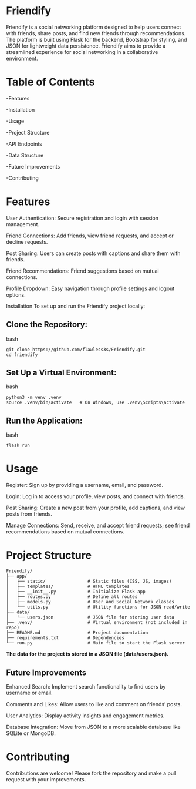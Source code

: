 # Friendify

Friendify is a social networking platform designed to help users connect with friends, share posts, and find new friends through recommendations. The platform is built using Flask for the backend, Bootstrap for styling, and JSON for lightweight data persistence. Friendify aims to provide a streamlined experience for social networking in a collaborative environment.

# Table of Contents

-Features

-Installation

-Usage

-Project Structure

-API Endpoints

-Data Structure

-Future Improvements

-Contributing

# Features

User Authentication: Secure registration and login with session management.

Friend Connections: Add friends, view friend requests, and accept or decline requests.

Post Sharing: Users can create posts with captions and share them with friends.

Friend Recommendations: Friend suggestions based on mutual connections.

Profile Dropdown: Easy navigation through profile settings and logout options.

Installation
To set up and run the Friendify project locally:

 ## Clone the Repository:

bash
```
git clone https://github.com/flawless3s/Friendify.git
cd friendify
```
## Set Up a Virtual Environment:

bash

```
python3 -m venv .venv
source .venv/bin/activate   # On Windows, use .venv\Scripts\activate
```
## Run the Application:

bash
```
flask run
```

# Usage

Register: Sign up by providing a username, email, and password.

Login: Log in to access your profile, view posts, and connect with friends.

Post Sharing: Create a new post from your profile, add captions, and view posts from friends.

Manage Connections: Send, receive, and accept friend requests; see friend recommendations based on mutual connections.

# Project Structure
```
Friendify/
├── app/
│   ├── static/                # Static files (CSS, JS, images)
│   ├── templates/             # HTML templates
│   ├── __init__.py            # Initialize Flask app
│   ├── routes.py              # Define all routes
│   ├── models.py              # User and Social Network classes
│   └── utils.py               # Utility functions for JSON read/write
├── data/
│   └── users.json             # JSON file for storing user data
├── .venv/                     # Virtual environment (not included in repo)
├── README.md                  # Project documentation
├── requirements.txt           # Dependencies
└── run.py                     # Main file to start the Flask server
```

**The data for the project is stored in a JSON file (data/users.json).**

## Future Improvements

Enhanced Search: Implement search functionality to find users by username or email.

Comments and Likes: Allow users to like and comment on friends’ posts.

User Analytics: Display activity insights and engagement metrics.

Database Integration: Move from JSON to a more scalable database like SQLite or MongoDB.

# Contributing

Contributions are welcome! Please fork the repository and make a pull request with your improvements.

